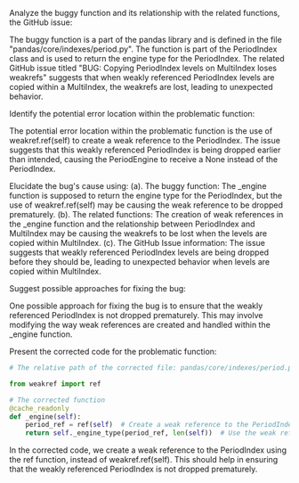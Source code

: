 Analyze the buggy function and its relationship with the related functions, the GitHub issue:

The buggy function is a part of the pandas library and is defined in the file "pandas/core/indexes/period.py". The function is part of the PeriodIndex class and is used to return the engine type for the PeriodIndex. The related GitHub issue titled "BUG: Copying PeriodIndex levels on MultiIndex loses weakrefs" suggests that when weakly referenced PeriodIndex levels are copied within a MultiIndex, the weakrefs are lost, leading to unexpected behavior.

Identify the potential error location within the problematic function:

The potential error location within the problematic function is the use of weakref.ref(self) to create a weak reference to the PeriodIndex. The issue suggests that this weakly referenced PeriodIndex is being dropped earlier than intended, causing the PeriodEngine to receive a None instead of the PeriodIndex.

Elucidate the bug's cause using:
(a). The buggy function: The _engine function is supposed to return the engine type for the PeriodIndex, but the use of weakref.ref(self) may be causing the weak reference to be dropped prematurely.
(b). The related functions: The creation of weak references in the _engine function and the relationship between PeriodIndex and MultiIndex may be causing the weakrefs to be lost when the levels are copied within MultiIndex.
(c). The GitHub Issue information: The issue suggests that weakly referenced PeriodIndex levels are being dropped before they should be, leading to unexpected behavior when levels are copied within MultiIndex.

Suggest possible approaches for fixing the bug:

One possible approach for fixing the bug is to ensure that the weakly referenced PeriodIndex is not dropped prematurely. This may involve modifying the way weak references are created and handled within the _engine function.

Present the corrected code for the problematic function:

```python
# The relative path of the corrected file: pandas/core/indexes/period.py

from weakref import ref

# The corrected function
@cache_readonly
def _engine(self):
    period_ref = ref(self)  # Create a weak reference to the PeriodIndex
    return self._engine_type(period_ref, len(self))  # Use the weak reference in the engine type
```

In the corrected code, we create a weak reference to the PeriodIndex using the ref function, instead of weakref.ref(self). This should help in ensuring that the weakly referenced PeriodIndex is not dropped prematurely.
